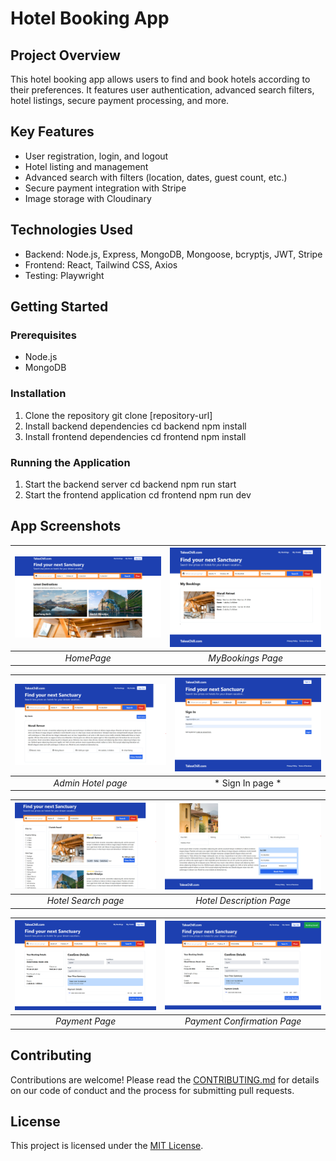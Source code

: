 # Hotel Booking App

## Project Overview
This hotel booking app allows users to find and book hotels according to their preferences. It features user authentication, advanced search filters, hotel listings, secure payment processing, and more.

## Key Features
- User registration, login, and logout
- Hotel listing and management
- Advanced search with filters (location, dates, guest count, etc.)
- Secure payment integration with Stripe
- Image storage with Cloudinary

## Technologies Used
- Backend: Node.js, Express, MongoDB, Mongoose, bcryptjs, JWT, Stripe
- Frontend: React, Tailwind CSS, Axios
- Testing: Playwright

## Getting Started

### Prerequisites
- Node.js
- MongoDB

### Installation
1. Clone the repository
   git clone [repository-url]
2. Install backend dependencies
   cd backend
   npm install
3. Install frontend dependencies
   cd frontend
   npm install

### Running the Application
1. Start the backend server
   cd backend
   npm run start
2. Start the frontend application
   cd frontend
   npm run dev

## App Screenshots

| ![Image 1](images/hote-1.png) | ![Image 2](images/hotel-2.png) | 
|:---:|:---:|
| *HomePage* | *MyBookings Page* |

|![Image 3](images/hotel-3.png) | ![Image 4](images/hotel-4.png) |
|:---:|:---:|
|*Admin Hotel page* | *  Sign In page    * |

| ![Image 5](images/hotel-5.png) | ![Image 6](images/hotel-6.png) | 
|:---:|:---:|
| *Hotel Search page* | *Hotel Description Page* |

|![Image 7](images/hotel-7.png) | ![Image 8](images/hotel-8.png) |
|:---:|:---:|
|*Payment Page* | *Payment Confirmation Page* |


## Contributing
Contributions are welcome! Please read the [CONTRIBUTING.md](path/to/contributing.md) for details on our code of conduct and the process for submitting pull requests.

## License
This project is licensed under the [MIT License](LICENSE.md).
